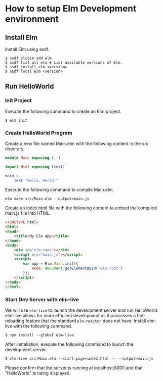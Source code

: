 # How to setup Elm Development environment

## Install Elm

Install Elm using asdf.

```
$ asdf plugin add elm
$ asdf list all elm # List available versions of Elm.
$ asdf install elm <version>
$ asdf local elm <version>
```

## Run HelloWorld

### Init Project

Execute the following command to create an Elm project.

```
$ elm init
```

### Create HelloWorld Program

Create a new file named Main.elm with the following content in the src directory.

```elm
module Main exposing (..)

import Html exposing (text)

main =
    text "Hello, World!"
```

Execute the following command to compile Main.elm.

```
elm make src/Main.elm --output=main.js
```

Create an index.html file with the following content to embed the compiled main.js file into HTML.

```html
<!DOCTYPE html>
<html>
<head>
    <title>My Elm App</title>
</head>
<body>
    <div id="elm-root"></div>
    <script src="main.js"></script>
    <script>
        var app = Elm.Main.init({
            node: document.getElementById('elm-root')
        });
    </script>
</body>
</html>
```

### Start Dev Server with elm-live

We will use `elm-live` to launch the development server and run HelloWorld. elm-live allows for more efficient development as it possesses a hot-reloading feature that the standard `elm-reactor` does not have. Install elm-live with the following command. 

```
$ npm install --global elm-live
```

After installation, execute the following command to launch the development server.

```
$ elm-live src/Main.elm --start-page=index.html -- --output=main.js
```

Please confirm that the server is running at localhost:8000 and that "HelloWorld" is being displayed.
